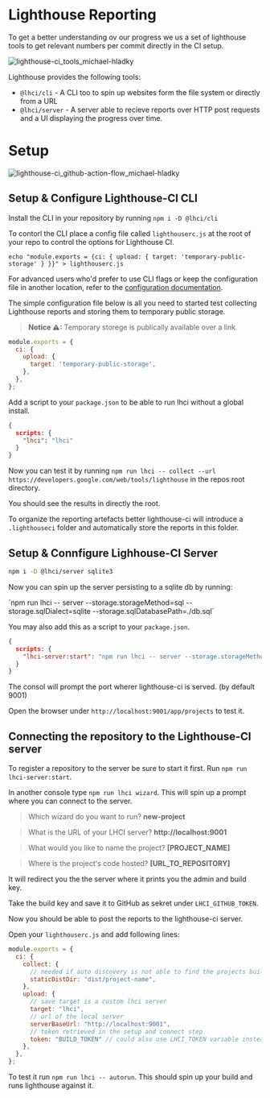 # Lighthouse Reporting

To get a better understanding ov our progress we us a set of lighthouse tools to get relevant numbers per commit directly in the CI setup.

![lighthouse-ci_tools_michael-hladky](https://user-images.githubusercontent.com/10064416/124685698-10209000-ded2-11eb-81e6-e0cb2416a16d.png)

Lighthouse provides the following tools:

- `@lhci/cli` - A CLI too to spin up websites form the file system or directly from a URL
- `@lhci/server` - A server able to recieve reports over HTTP post requests and a UI displaying the progress over time.


# Setup

![lighthouse-ci_github-action-flow_michael-hladky](https://user-images.githubusercontent.com/10064416/124683232-dbf6a080-decc-11eb-81b5-ebcc6bc547bf.png)

## Setup & Configure Lighthouse-CI CLI

Install the CLI in your repository by running `npm i -D @lhci/cli`

To contorl the CLI place a config file called `lighthouserc.js` at the root of your repo to control the options for Lighthouse CI. 

`echo "module.exports = {ci: { upload: { target: 'temporary-public-storage' } }}" > lighthouserc.js`

For advanced users who'd prefer to use CLI flags or keep the configuration file in another location, refer to the [configuration documentation](https://github.com/GoogleChrome/lighthouse-ci/blob/main/docs/getting-started.md).

The simple configuration file below is all you need to started test collecting Lighthouse reports and storing them to temporary public storage.

> **Notice ⚠:**
> Temporary storege is publically available over a link

```javascript
module.exports = {
  ci: {
    upload: {
      target: 'temporary-public-storage',
    },
  },
};
```

Add a script to your `package.json` to be able to run lhci without a global install.

```json
{
  scripts: {
    "lhci": "lhci"
  }
}
```

Now you can test it by running `npm run lhci -- collect --url https://developers.google.com/web/tools/lighthouse` in the repos root directory.

You should see the results in directly the root.

To organize the reporting artefacts better lighthouse-ci will introduce a `.lighthouseci` folder and automatically store the reports in this folder.

## Setup & Connfigure Lighhouse-CI Server

```bash
npm i -D @lhci/server sqlite3
```

Now you can spin up the server persisting to a sqlite db by running:

´npm run lhci -- server --storage.storageMethod=sql --storage.sqlDialect=sqlite --storage.sqlDatabasePath=./db.sql´ 

You may also add this as a script to your `package.json`.

```json
{
  scripts: {
    "lhci-server:start": "npm run lhci -- server --storage.storageMethod=sql --storage.sqlDialect=sqlite --storage.sqlDatabasePath=./db.sql"
  }
}
```

The consol will prompt the port wherer lighthouse-ci is served. (by default 9001)

Open the browser under `http://localhost:9001/app/projects` to test it.

## Connecting the repository to the Lighthouse-CI server

To register a repository to the server be sure to start it first.
Run `npm run lhci-server:start`.

In another console type `npm run lhci wizard`. This will spin up a prompt where you can connect to the server.

> Which wizard do you want to run? **new-project**

> What is the URL of your LHCI server? **http://localhost:9001**

> What would you like to name the project? **[PROJECT_NAME]**

> Where is the project's code hosted? **[URL_TO_REPOSITORY]**

It will redirect you the the server where it prints you the admin and build key.

Take the build key and save it to GitHub as sekret under `LHCI_GITHUB_TOKEN`.

Now you should be able to post the reports to the lighthouse-ci server.

Open your `lighthouserc.js` and add following lines:

```javascript
module.exports = {
  ci: {
    collect: {
      // needed if auto discovery is not able to find the projects build artefacts automatically
      staticDistDir: "dist/project-name",
    },
    upload: {
      // save target is a custom lhci server
      target: "lhci",
      // url of the local server
      serverBaseUrl: "http://localhost:9001",
      // token retrieved in the setup and connect step
      token: "BUILD_TOKEN" // could also use LHCI_TOKEN variable instead
    },
  },
};
```

To test it run `npm run lhci -- autorun`.
This should spin up your build and runs lighthouse against it.






